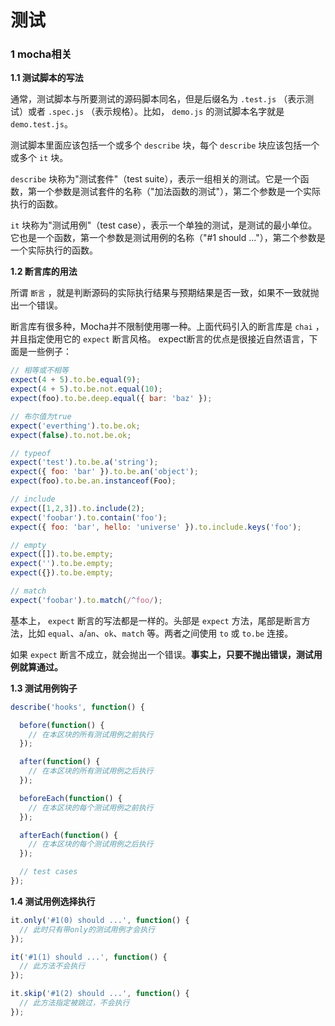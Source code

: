 # 测试


### 1 mocha相关

**1.1 测试脚本的写法**  

通常，测试脚本与所要测试的源码脚本同名，但是后缀名为 `.test.js` （表示测试）或者 `.spec.js` （表示规格）。比如， `demo.js` 的测试脚本名字就是 `demo.test.js`。

测试脚本里面应该包括一个或多个 `describe` 块，每个 `describe` 块应该包括一个或多个 `it` 块。

`describe` 块称为"测试套件"（test suite），表示一组相关的测试。它是一个函数，第一个参数是测试套件的名称（"加法函数的测试"），第二个参数是一个实际执行的函数。  

`it` 块称为"测试用例"（test case），表示一个单独的测试，是测试的最小单位。它也是一个函数，第一个参数是测试用例的名称（"#1 should ..."），第二个参数是一个实际执行的函数。

**1.2 断言库的用法**  

所谓 `断言` ，就是判断源码的实际执行结果与预期结果是否一致，如果不一致就抛出一个错误。  

断言库有很多种，Mocha并不限制使用哪一种。上面代码引入的断言库是 `chai` ，并且指定使用它的 `expect` 断言风格。
expect断言的优点是很接近自然语言，下面是一些例子：  

```javascript
// 相等或不相等
expect(4 + 5).to.be.equal(9);
expect(4 + 5).to.be.not.equal(10);
expect(foo).to.be.deep.equal({ bar: 'baz' });

// 布尔值为true
expect('everthing').to.be.ok;
expect(false).to.not.be.ok;

// typeof
expect('test').to.be.a('string');
expect({ foo: 'bar' }).to.be.an('object');
expect(foo).to.be.an.instanceof(Foo);

// include
expect([1,2,3]).to.include(2);
expect('foobar').to.contain('foo');
expect({ foo: 'bar', hello: 'universe' }).to.include.keys('foo');

// empty
expect([]).to.be.empty;
expect('').to.be.empty;
expect({}).to.be.empty;

// match
expect('foobar').to.match(/^foo/);
```

基本上， `expect` 断言的写法都是一样的。头部是 `expect` 方法，尾部是断言方法，比如 `equal`、`a`/`an`、`ok`、`match` 等。两者之间使用 `to` 或 `to.be` 连接。  

如果 `expect` 断言不成立，就会抛出一个错误。**事实上，只要不抛出错误，测试用例就算通过。**

**1.3 测试用例钩子**

```javascript
describe('hooks', function() {

  before(function() {
    // 在本区块的所有测试用例之前执行
  });

  after(function() {
    // 在本区块的所有测试用例之后执行
  });

  beforeEach(function() {
    // 在本区块的每个测试用例之前执行
  });

  afterEach(function() {
    // 在本区块的每个测试用例之后执行
  });

  // test cases
});
```

**1.4 测试用例选择执行**

```javascript
it.only('#1(0) should ...', function() {
  // 此时只有带only的测试用例才会执行
});

it('#1(1) should ...', function() {
  // 此方法不会执行
});

it.skip('#1(2) should ...', function() {
  // 此方法指定被跳过，不会执行
});
```
